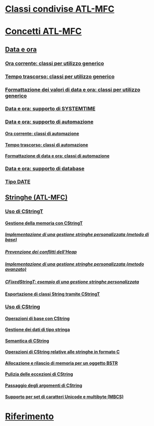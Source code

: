 # [Classi condivise ATL-MFC](atl-mfc-shared-classes.md)
# [Concetti ATL-MFC](atl-mfc-concepts.md)
## [Data e ora](date-and-time.md)
### [Ora corrente: classi per utilizzo generico](current-time-general-purpose-classes.md)
### [Tempo trascorso: classi per utilizzo generico](elapsed-time-general-purpose-classes.md)
### [Formattazione dei valori di data e ora: classi per utilizzo generico](formatting-time-values-general-purpose-classes.md)
### [Data e ora: supporto di SYSTEMTIME](date-and-time-systemtime-support.md)
### [Data e ora: supporto di automazione](date-and-time-automation-support.md)
#### [Ora corrente: classi di automazione](current-time-automation-classes.md)
#### [Tempo trascorso: classi di automazione](elapsed-time-automation-classes.md)
#### [Formattazione di data e ora: classi di automazione](formatting-time-automation-classes.md)
### [Data e ora: supporto di database](date-and-time-database-support.md)
### [Tipo DATE](date-type.md)
## [Stringhe (ATL-MFC)](strings-atl-mfc.md)
### [Uso di CStringT](using-cstringt.md)
#### [Gestione della memoria con CStringT](memory-management-with-cstringt.md)
##### [Implementazione di una gestione stringhe personalizzata (metodo di base)](implementation-of-a-custom-string-manager-basic-method.md)
##### [Prevenzione dei conflitti dell'Heap](avoidance-of-heap-contention.md)
##### [Implementazione di una gestione stringhe personalizzata (metodo avanzato)](implementation-of-a-custom-string-manager-advanced-method.md)
##### [CFixedStringT: esempio di una gestione stringhe personalizzata](cfixedstringt-example-of-a-custom-string-manager.md)
#### [Esportazione di classi String tramite CStringT](exporting-string-classes-using-cstringt.md)
### [Uso di CString](using-cstring.md)
#### [Operazioni di base con CString](basic-cstring-operations.md)
#### [Gestione dei dati di tipo stringa](string-data-management.md)
#### [Semantica di CString](cstring-semantics.md)
#### [Operazioni di CString relative alle stringhe in formato C](cstring-operations-relating-to-c-style-strings.md)
#### [Allocazione e rilascio di memoria per un oggetto BSTR](allocating-and-releasing-memory-for-a-bstr.md)
#### [Pulizia delle eccezioni di CString](cstring-exception-cleanup.md)
#### [Passaggio degli argomenti di CString](cstring-argument-passing.md)
#### [Supporto per set di caratteri Unicode e multibyte (MBCS)](unicode-and-multibyte-character-set-mbcs-support.md)
# [Riferimento](reference/toc.md)
